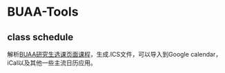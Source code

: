 # BUAA-Tools

## class schedule

解析[BUAA研究生选课页面课程](http://gsmis.buaa.edu.cn/)，生成.ICS文件，可以导入到Google calendar，iCal以及其他一些主流日历应用。

